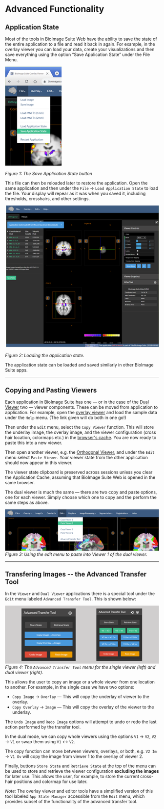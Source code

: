 # Advanced Functionality

## Application State

Most of the tools in BioImage Suite Web have the ability to save the state of the entire application to a file and read it back in again. For example, in the overlay viewer you can load your data, create your visualizations and then save everything using the option “Save Application State” under the File Menu.

![Save the Application State](../livefigures/step8_savestate.png)

_Figure 1: The Save Application State button_ 

This file can then be reloaded later to restore the application. Open the same application and then under the `File` -> `Load Application State` to load the file. Your display will repear as it was when you saved it, including thresholds, crosshairs, and other settings. 

![Load the Application State](../livefigures/step9_loadstate.png)

_Figure 2: Loading the application state._

The application state can be loaded and saved similarly in other BioImage Suite apps.

---

## Copying and Pasting Viewers

Each application in BioImage Suite has one — or in the case of the [Dual Viewer](../dualviewer.md) two — viewer components. These can be moved from application to application. For example, open the [overlay viewer](https://bioimagesuiteweb.github.io/webapp/overlayviewer.html?load=https://bioimagesuiteweb.github.io/webapp/images/viewer.biswebstate) and load the sample data under the `Help` menu. (The link given will do both in one go!)

Then under the `Edit` menu, select the `Copy Viewer` function. This will store the underlay image, the overlay image, and the viewer configuration (cross hair location, colormaps etc.) in the [browser's cache](https://developer.mozilla.org/en-US/docs/Web/API/IndexedDB_API). You are now ready to paste this into a new viewer.

Then open another viewer, e.g. the [Orthogonal Viewer](https://bioimagesuiteweb.github.io/webapp/viewer.html), and under the `Edit` menu select `Paste Viewer`. Your viewer state from the other application should now appear in this viewer.

The viewer state clipboard is preserved across sessions unless you clear the Application Cache, assuming that BioImage Suite Web is opened in the same browser.

The dual viewer is much the same — there are two copy and paste options, one for each viewer. Simply choose which one to copy and the perform the same steps as above.

![DualPaste](figures/advanced2.png)
_Figure 3: Using the edit menu to paste into Viewer 1 of the dual viewer._

---

## Transfering Images -- the Advanced Transfer Tool

In the `Viewer` and `Dual Viewer` applications there is a special tool  under the `Edit` menu labeled `Advanced Transfer Tool`. This is shown below:

![Advanced Transfer Tool](figures/advanced3.png)
_Figure 4: The `Advanced Transfer Tool` menu for the single viewer (left) and dual viewer (right)._

This allows the user to copy an image or a whole viewer from one location to another. For example, in the single case we have two options:

* `Copy Image` -> `Overlay` — This will copy the underlay of viewer to the overlay.
* `Copy Overlay` -> `Image` — This will copy the overlay of the viewer to the underlay.

The `Undo Image` and `Redo Image` options will attempt to undo or redo the last action performed by the transfer tool.

In the dual mode, we can copy whole viewers using the options `V1` -> `V2`, `V2` -> `V1` or swap them using `V1` <-> `V2`.

The copy function can move between viewers, overlays, or both, e.g. `V2 Im` -> `V1 Ov` will copy the image from viewer 1 to the overlay of viewer 2.

Finally, buttons `Store State` and `Retrieve State` at the top of the menu can be used to store and retrieve the viewer configuration __excluding the images__ for later use. This allows the user, for example, to store the current cross-hair positions and colormap for use later. 

_Note:_ The overlay viewer and editor tools have a simplified version of this tool labeled `App State Manager` accessible from the `Edit` menu, which provides subset of the functionality of the advanced transfer tool.

